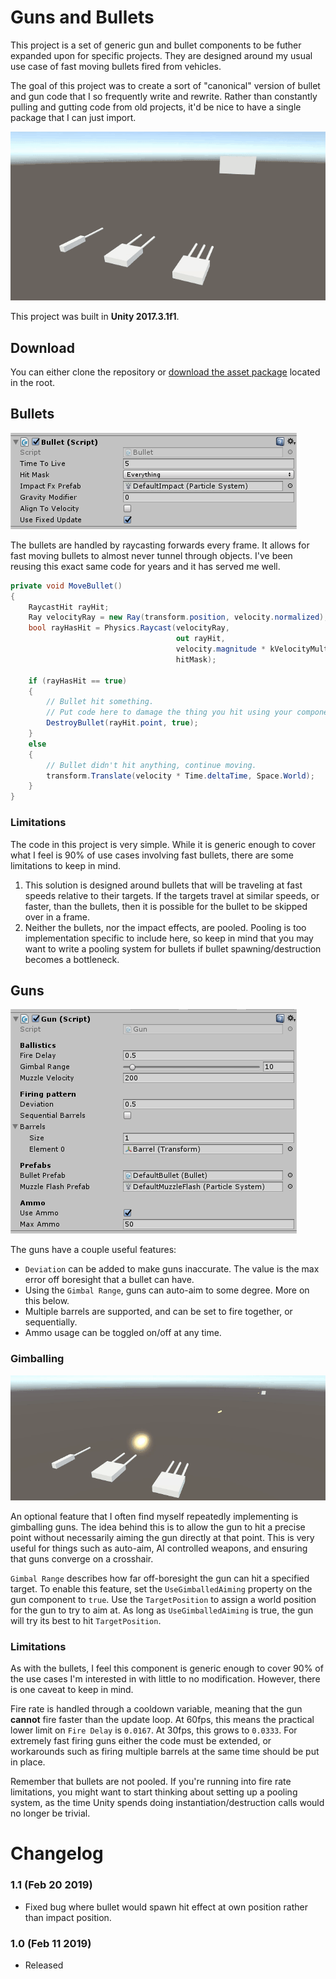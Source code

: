 # Guns and Bullets
This project is a set of generic gun and bullet components to be futher expanded upon for specific projects. They are designed around my usual use case of fast moving bullets fired from vehicles.

The goal of this project was to create a sort of "canonical" version of bullet and gun code that I so frequently write and rewrite. Rather than constantly pulling and gutting code from old projects, it'd be nice to have a single package that I can just import.

![Guns](Screenshots/guns.gif)

This project was built in **Unity 2017.3.1f1**.

## Download
You can either clone the repository or [download the asset package](./GunsAndBullets.unitypackage) located in the root.

## Bullets
![Bullets](Screenshots/bulletproperties.png)

The bullets are handled by raycasting forwards every frame. It allows for fast moving bullets to almost never tunnel through objects. I've been reusing this exact same code for years and it has served me well.

```csharp
private void MoveBullet()
{
    RaycastHit rayHit;
    Ray velocityRay = new Ray(transform.position, velocity.normalized);
    bool rayHasHit = Physics.Raycast(velocityRay, 
                                     out rayHit,
                                     velocity.magnitude * kVelocityMult * Time.deltaTime,
                                     hitMask);

    if (rayHasHit == true)
    {
        // Bullet hit something.
        // Put code here to damage the thing you hit using your components.
        DestroyBullet(rayHit.point, true);
    }
    else
    {
        // Bullet didn't hit anything, continue moving.
        transform.Translate(velocity * Time.deltaTime, Space.World);
    }
}
```

### Limitations
The code in this project is very simple. While it is generic enough to cover what I feel is 90% of use cases involving fast bullets, there are some limitations to keep in mind.

1. This solution is designed around bullets that will be traveling at fast speeds relative to their targets. If the targets travel at similar speeds, or faster, than the bullets, then it is possible for the bullet to be skipped over in a frame.
2. Neither the bullets, nor the impact effects, are pooled. Pooling is too implementation specific to include here, so keep in mind that you may want to write a pooling system for bullets if bullet spawning/destruction becomes a bottleneck.

## Guns
![Guns](Screenshots/gunproperties.png)

The guns have a couple useful features:
- `Deviation` can be added to make guns inaccurate. The value is the max error off boresight that a bullet can have.
- Using the `Gimbal Range`, guns can auto-aim to some degree. More on this below.
- Multiple barrels are supported, and can be set to fire together, or sequentially.
- Ammo usage can be toggled on/off at any time.

### Gimballing
![Gimbal](Screenshots/gimbal.gif)

An optional feature that I often find myself repeatedly implementing is gimballing guns. The idea behind this is to allow the gun to hit a precise point without necessarily aiming the gun directly at that point. This is very useful for things such as auto-aim, AI controlled weapons, and ensuring that guns converge on a crosshair.

`Gimbal Range` describes how far off-boresight the gun can hit a specified target. To enable this feature, set the `UseGimballedAiming` property on the gun component to `true`. Use the `TargetPosition` to assign a world position for the gun to try to aim at. As long as `UseGimballedAiming` is true, the gun will try its best to hit `TargetPosition`.

### Limitations
As with the bullets, I feel this component is generic enough to cover 90% of the use cases I'm interested in with little to no modification. However, there is one caveat to keep in mind.

Fire rate is handled through a cooldown variable, meaning that the gun **cannot** fire faster than the update loop. At 60fps, this means the practical lower limit on `Fire Delay` is `0.0167`. At 30fps, this grows to `0.0333`. For extremely fast firing guns either the code must be extended, or workarounds such as firing multiple barrels at the same time should be put in place.

Remember that bullets are not pooled. If you're running into fire rate limitations, you might want to start thinking about setting up a pooling system, as the time Unity spends doing instantiation/destruction calls would no longer be trivial.

# Changelog

### 1.1 (Feb 20 2019)

- Fixed bug where bullet would spawn hit effect at own position rather than impact position.

### 1.0 (Feb 11 2019)

- Released
